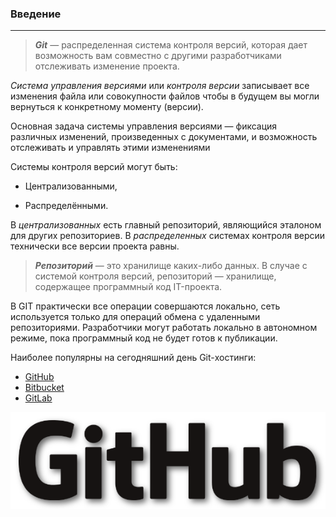 ### Введение

----

>***Git*** — распределенная система контроля версий, которая дает возможность вам совместно с другими разработчиками отслеживать изменение проекта.

 _Система управления версиями_ или _контроля версии_ записывает все изменения файла или совокупности файлов чтобы в будущем вы могли вернуться к конкретному моменту (версии).

 Основная задача системы управления версиями — фиксация различных изменений, произведенных с документами, и возможность отслеживать и управлять этими изменениями

 Системы контроля версий могут быть:

+ Централизованными,

* Распределёнными.

В _централизованных_ есть главный репозиторий, являющийся эталоном для других репозиториев. В _распределенных_ системах контроля версии технически все версии проекта равны.

>***Репозиторий*** — это хранилище каких-либо данных. В случае с системой контроля версий, репозиторий — хранилище, содержащее программный код IT-проекта.

В GIT практически все операции совершаются локально, сеть используется только для операций обмена с удаленными репозиториями. Разработчики могут работать локально в автономном режиме, пока программный код не будет готов к публикации.

Наиболее популярны на сегодняшний день Git-хостинги:

- [GitHub](https://github.com/)
- [Bitbucket](https://bitbucket.org/)
- [GitLab](https://about.gitlab.com/)



![logoGitHub](/images/GitHubLogo.png)
